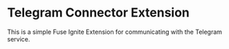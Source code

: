# Telegram Connector Extension

This is a simple Fuse Ignite Extension for communicating with the Telegram service.



